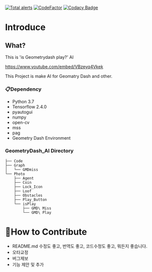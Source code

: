 [![Total alerts](https://img.shields.io/lgtm/alerts/g/brainer3220/Geometry-Dasy-AI.svg?logo=lgtm&logoWidth=18)](https://lgtm.com/projects/g/brainer3220/Geometry-Dasy-AI/alerts/) [![CodeFactor](https://www.codefactor.io/repository/github/brainer3220/geometry-dasy-ai/badge)](https://www.codefactor.io/repository/github/brainer3220/geometry-dasy-ai) [![Codacy Badge](https://app.codacy.com/project/badge/Grade/7eb76a882e754df59ecad3d4a4c96954)](https://www.codacy.com/gh/brainer3220/Geometry-Dasy-AI/dashboard?utm_source=github.com&amp;utm_medium=referral&amp;utm_content=brainer3220/Geometry-Dasy-AI&amp;utm_campaign=Badge_Grade)

# Introduce

## What?

This is 'is Geometrydash play?' AI

https://www.youtube.com/embed/VBzeyq4Vkek

This Project is make AI for Geomatry Dash and other.

### 📋Dependency

- Python 3.7
- Tensorflow 2.4.0
- pyautogui
- numpy
- open-cv
- mss
- pag
- Geometry Dash Environment

### GeometryDash_AI Directory

    ├── Code
    ├── Graph
    │   └── GMDmiss
    └── Photo
        ├── Agent
        ├── Coin
        ├── Lock_Icon
        ├── Loof
        ├── Obstacles
        ├── Play_Button
        └── isPlay
            ├── GMD\ Miss
            └── GMD\ Play

# 👏How to Contribute

- README.md 수정도 좋고, 번역도 좋고, 코드수정도 좋고, 뭐든지 좋습니다.
- 오타교정
- 버그제보
- 기능 제안 및 추가
